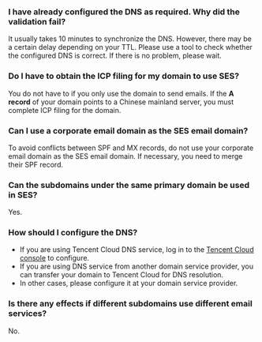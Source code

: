 ### I have already configured the DNS as required. Why did the validation fail?
It usually takes 10 minutes to synchronize the DNS. However, there may be a certain delay depending on your TTL. Please use a tool to check whether the configured DNS is correct. If there is no problem, please wait.

### Do I have to obtain the ICP filing for my domain to use SES?
You do not have to if you only use the domain to send emails. If the <b>A record</b> of your domain points to a Chinese mainland server, you must complete ICP filing for the domain.

### Can I use a corporate email domain as the SES email domain?
To avoid conflicts between SPF and MX records, do not use your corporate email domain as the SES email domain.
If necessary, you need to merge their SPF record.

### Can the subdomains under the same primary domain be used in SES?
Yes.

### How should I configure the DNS?
- If you are using Tencent Cloud DNS service, log in to the [Tencent Cloud console](https://console.cloud.tencent.com/cns) to configure.
- If you are using DNS service from another domain service provider, you can transfer your domain to Tencent Cloud for DNS resolution.
- In other cases, please configure it at your domain service provider.

### Is there any effects if different subdomains use different email services?
No.
